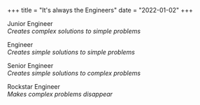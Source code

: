 +++
title = "It's always the Engineers"
date = "2022-01-02"
+++

Junior Engineer<br>
*Creates complex solutions to simple problems*

Engineer<br>
*Creates simple solutions to simple problems*

Senior Engineer<br>
*Creates simple solutions to complex problems*

Rockstar Engineer<br>
*Makes complex problems disappear*
